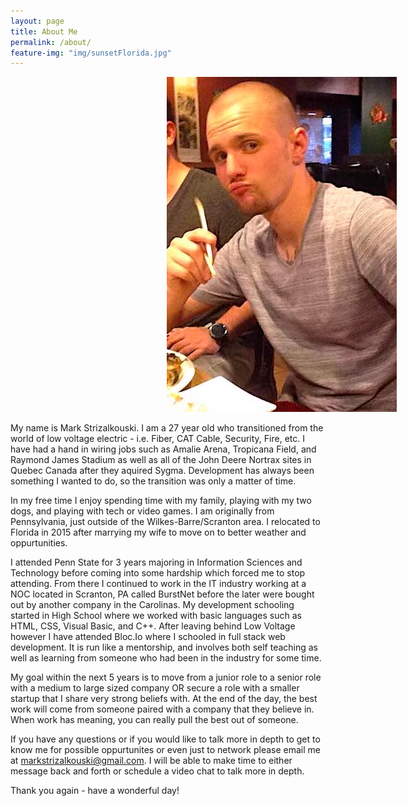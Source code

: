 ```yaml
---
layout: page
title: About Me
permalink: /about/
feature-img: "img/sunsetFlorida.jpg"
---
```

<img style="padding-left:250px;" src="/img/Chopsticks.jpg">



My name is Mark Strizalkouski.  I am a 27 year old who transitioned from the world of low voltage electric - i.e. Fiber, CAT Cable, Security, Fire, etc.  I have had a hand in wiring jobs such as Amalie Arena, Tropicana Field, and Raymond James Stadium as well as all of the John Deere Nortrax sites in Quebec Canada after they aquired Sygma.  Development has always been something I wanted to do, so the transition was only a matter of time.  

In my free time I enjoy spending time with my family, playing with my two dogs, and playing with tech or video games.  I am originally from Pennsylvania, just outside of the Wilkes-Barre/Scranton area.  I relocated to Florida in 2015 after marrying my wife to move on to better weather and oppurtunities.  

I attended Penn State for 3 years majoring in Information Sciences and Technology before coming into some hardship which forced me to stop attending.  From there I continued to work in the IT industry working at a NOC located in Scranton, PA called BurstNet before the later were bought out by another company in the Carolinas.  My development schooling started in High School where we worked with basic languages such as HTML, CSS, Visual Basic, and C++.  After leaving behind Low Voltage however I have attended Bloc.Io where I schooled in full stack web development.  It is run like a mentorship, and involves both self teaching as well as learning from someone who had been in the industry for some time.  

My goal within the next 5 years is to move from a junior role to a senior role with a medium to large sized company OR secure a role with a smaller startup that I share very strong beliefs with.  At the end of the day, the best work will come from someone paired with a company that they believe in.  When work has meaning, you can really pull the best out of someone.  

If you have any questions or if you would like to talk more in depth to get to know me for possible oppurtunites or even just to network please email me at markstrizalkouski@gmail.com.  I will be able to make time to either message back and forth or schedule a video chat to talk more in depth.

Thank you again - have a wonderful day!
